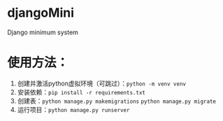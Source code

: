 # djangoMini
Django minimum system

# 使用方法：
1. 创建并激活python虚拟环境（可跳过）：```python -m venv venv```
2. 安装依赖：```pip install -r requirements.txt```
3. 创建表：```python manage.py makemigrations```   ```python manage.py migrate```
4. 运行项目：```python manage.py runserver```